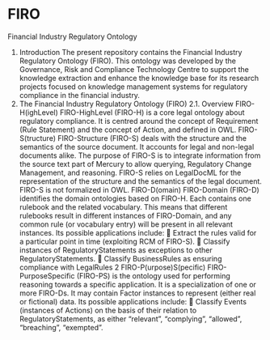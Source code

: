 # FIRO
Financial Industry Regulatory Ontology

1. Introduction
The present repository contains the Financial Industry Regulatory Ontology (FIRO). This ontology was developed by the Governance, Risk and Compliance Technology Centre to support the knowledge extraction and enhance the knowledge base for its research projects focused on knowledge management systems for regulatory compliance in the financial industry.
2. The Financial Industry Regulatory Ontology (FIRO)
2.1. Overview
FIRO-H(ighLevel)
FIRO-HighLevel (FIRO-H) is a core legal ontology about regulatory compliance. It is centred around the concept of Requirement (Rule Statement) and the concept of Action, and defined in OWL.
FIRO-S(tructure)
FIRO-Structure (FIRO-S) deals with the structure and the semantics of the source document. It accounts for legal and non-legal documents alike. The purpose of FIRO-S is to integrate information from the source text part of Mercury to allow querying, Regulatory Change Management, and reasoning.
FIRO-S relies on LegalDocML for the representation of the structure and the semantics of the legal document. FIRO-S is not formalized in OWL.
FIRO-D(omain)
FIRO-Domain (FIRO-D) identifies the domain ontologies based on FIRO-H. Each contains one rulebook and the related vocabulary. This means that different rulebooks result in different instances of FIRO-Domain, and any common rule (or vocabulary entry) will be present in all relevant instances. Its possible applications include:
 Extract the rules valid for a particular point in time (exploiting RCM of FIRO-S).
 Classify instances of RegulatoryStatements as exceptions to other RegulatoryStatements.
 Classify BusinessRules as ensuring compliance with LegalRules
2
FIRO-P(urpose)S(pecific)
FIRO-PurposeSpecific (FIRO-PS) is the ontology used for performing reasoning towards a specific application. It is a specialization of one or more FIRO-Ds. It may contain Factor instances to represent (either real or fictional) data. Its possible applications include:
 Classify Events (instances of Actions) on the basis of their relation to RegulatoryStatements, as either “relevant”, “complying”, “allowed”, “breaching”, “exempted”.
